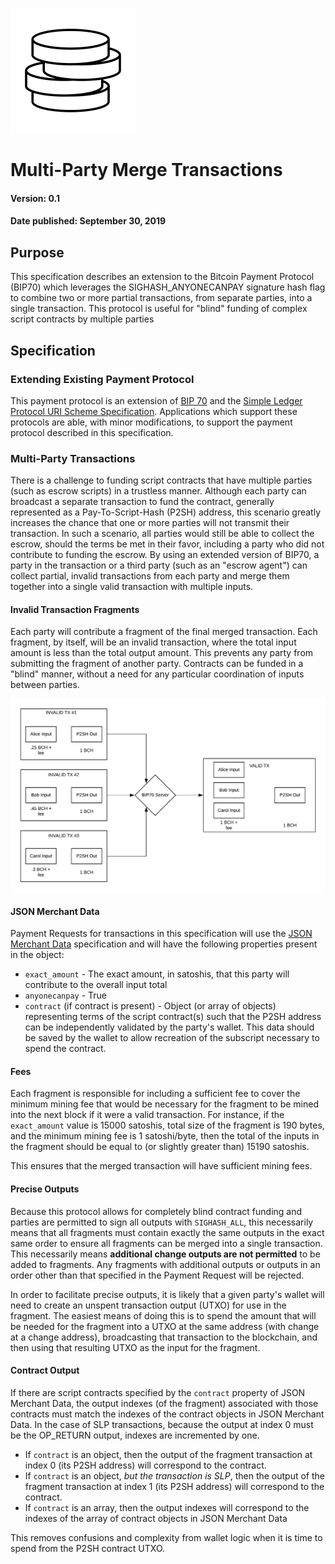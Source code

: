 ![Jeton](images/logo-200.png)

# Multi-Party Merge Transactions

#### Version: 0.1
#### Date published: September 30, 2019

## Purpose

This specification describes an extension to the Bitcoin Payment Protocol (BIP70) which leverages the SIGHASH_ANYONECANPAY signature hash flag to combine two or more partial transactions, from separate parties, into a single transaction. This protocol is useful for "blind" funding of complex script contracts by multiple parties

## Specification

### Extending Existing Payment Protocol

This payment protocol is an extension of [BIP 70](https://github.com/bitcoin/bips/blob/master/bip-0070.mediawiki) and the [Simple Ledger Protocol URI Scheme Specification](https://github.com/simpleledger/slp-specifications/blob/token-documents/slp-uri-scheme.md). Applications which support these protocols are able, with minor modifications, to support the payment protocol described in this specification.

### Multi-Party Transactions

There is a challenge to funding script contracts that have multiple parties (such as escrow scripts) in a trustless manner. Although each party can broadcast a separate transaction to fund the contract, generally represented as a Pay-To-Script-Hash (P2SH) address, this scenario greatly increases the chance that one or more parties will not transmit their transaction. In such a scenario, all parties would still be able to collect the escrow, should the terms be met in their favor, including a party who did not contribute to funding the escrow. By using an extended version of BIP70, a party in the transaction or a third party (such as an "escrow agent") can collect partial, invalid transactions from each party and merge them together into a single valid transaction with multiple inputs.

#### Invalid Transaction Fragments

Each party will contribute a fragment of the final merged transaction. Each fragment, by itself, will be an invalid transaction, where the total input amount is less than the total output amount. This prevents any party from submitting the fragment of another party. Contracts can be funded in a "blind" manner, without a need for any particular coordination of inputs between parties.

![Merge Transaction Diagram](images/merge-tx-diagram.png)

#### JSON Merchant Data

Payment Requests for transactions in this specification will use the [JSON Merchant Data](https://github.com/jeton-tech/payment-protocol-extensions/blob/master/json-merchant-data.md) specification and will have the following properties present in the object:

* ``exact_amount`` - The exact amount, in satoshis, that this party will contribute to the overall input total
* ``anyonecanpay`` - True
* ``contract`` (if contract is present) - Object (or array of objects) representing terms of the script contract(s) such that the P2SH address can be independently validated by the party's wallet. This data should be saved by the wallet to allow recreation of the subscript necessary to spend the contract.

#### Fees

Each fragment is responsible for including a sufficient fee to cover the minimum mining fee that would be necessary for the fragment to be mined into the next block if it were a valid transaction. For instance, if the ``exact_amount`` value is 15000 satoshis, total size of the fragment is 190 bytes, and the minimum mining fee is 1 satoshi/byte, then the total of the inputs in the fragment should be equal to (or slightly greater than) 15190 satoshis.

This ensures that the merged transaction will have sufficient mining fees.

#### Precise Outputs

Because this protocol allows for completely blind contract funding and parties are permitted to sign all outputs with ``SIGHASH_ALL``, this necessarily means that all fragments must contain exactly the same outputs in the exact same order to ensure all fragments can be merged into a single transaction. This necessarily means **additional change outputs are not permitted** to be added to fragments. Any fragments with additional outputs or outputs in an order other than that specified in the Payment Request will be rejected.

In order to facilitate precise outputs, it is likely that a given party's wallet will need to create an unspent transaction output (UTXO) for use in the fragment. The easiest means of doing this is to spend the amount that will be needed for the fragment into a UTXO at the same address (with change at a change address), broadcasting that transaction to the blockchain, and then using that resulting UTXO as the input for the fragment.

#### Contract Output

If there are script contracts specified by the ``contract`` property of JSON Merchant Data, the output indexes (of the fragment) associated with those contracts must match the indexes of the contract objects in JSON Merchant Data. In the case of SLP transactions, because the output at index 0 must be the OP_RETURN output, indexes are incremented by one.

* If ``contract`` is an object, then the output of the fragment transaction at index 0 (its P2SH address) will correspond to the contract.
* If ``contract`` is an object, *but the transaction is SLP*, then the output of the fragment transaction at index 1 (its P2SH address) will correspond to the contract.
* If ``contract`` is an array, then the output indexes will correspond to the indexes of the array of contract objects in JSON Merchant Data

This removes confusions and complexity from wallet logic when it is time to spend from the P2SH contract UTXO.
